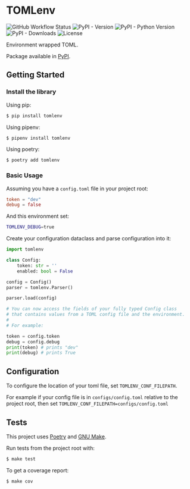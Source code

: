# TOMLenv
![GitHub Workflow Status](https://img.shields.io/github/actions/workflow/status/joaonsantos/tomlenv/python-publish.yml)
![PyPI - Version](https://img.shields.io/pypi/v/tomlenv)
![PyPI - Python Version](https://img.shields.io/pypi/pyversions/tomlenv)
![PyPI - Downloads](https://img.shields.io/pypi/dm/tomlenv)
![License](https://img.shields.io/github/license/joaonsantos/tomlenv)

Environment wrapped TOML. 

Package available in [PyPI](https://pypi.org/project/tomlenv/).

## Getting Started

### Install the library

Using pip:
```sh
$ pip install tomlenv
```

Using pipenv:
```sh
$ pipenv install tomlenv
```

Using poetry:
```sh
$ poetry add tomlenv
```

### Basic Usage

Assuming you have a `config.toml` file in your project root:
```toml
token = "dev"
debug = false
```

And this environment set:
```sh
TOMLENV_DEBUG=true
```

Create your configuration dataclass and parse configuration into it:
```python
import tomlenv

class Config:
    token: str = ''
    enabled: bool = False

config = Config()
parser = tomlenv.Parser()

parser.load(config)

# You can now access the fields of your fully typed Config class
# that contains values from a TOML config file and the environment.
#
# For example:

token = config.token
debug = config.debug
print(token) # prints "dev"
print(debug) # prints True
```

## Configuration

To configure the location of your toml file, set `TOMLENV_CONF_FILEPATH`.

For example if your config file is in `configs/config.toml` relative to the project root, then set `TOMLENV_CONF_FILEPATH=configs/config.toml`

## Tests

This project uses [Poetry](https://python-poetry.org/) and [GNU Make](https://www.gnu.org/software/make/).

Run tests from the project root with:
```sh
$ make test
```

To get a coverage report:
```sh
$ make cov
```
